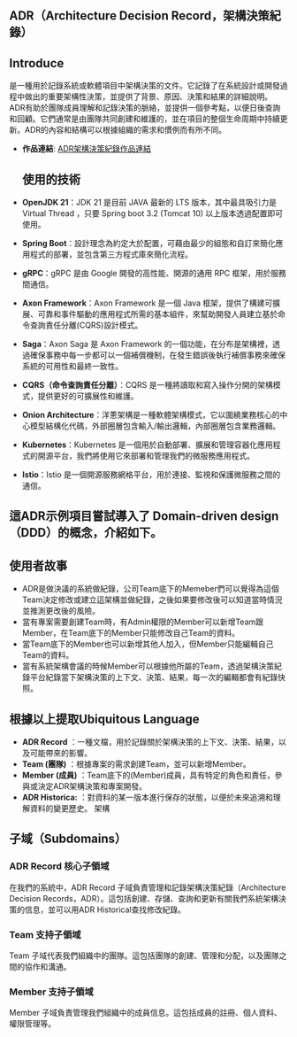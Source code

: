   ## ADR（Architecture Decision Record，架構決策紀錄）
  ## Introduce
是一種用於記錄系統或軟體項目中架構決策的文件。它記錄了在系統設計或開發過程中做出的重要架構性決策，並提供了背景、原因、決策和結果的詳細說明。ADR有助於團隊成員理解和記錄決策的脈絡，並提供一個參考點，以便日後查詢和回顧。它們通常是由團隊共同創建和維護的，並在項目的整個生命周期中持續更新。ADR的內容和結構可以根據組織的需求和慣例而有所不同。
- **作品連結**: [ADR架構決策紀錄作品連結](http://64.176.44.232/)

  ## 使用的技術
 
- **OpenJDK 21**：JDK 21 是目前 JAVA 最新的 LTS 版本，其中最具吸引力是 Virtual Thread ，只要 Spring boot 3.2 (Tomcat 10) 以上版本透過配置即可使用。
- **Spring Boot**：設計理念為約定大於配置，可藉由最少的組態和自訂來簡化應用程式的部署，並包含第三方程式庫來簡化流程。
- **gRPC**：gRPC 是由 Google 開發的高性能、開源的通用 RPC 框架，用於服務間通信。
- **Axon Framework**：Axon Framework 是一個 Java 框架，提供了構建可擴展、可靠和事件驅動的應用程式所需的基本組件，來幫助開發人員建立基於命令查詢責任分離(CQRS)設計模式。
- **Saga**：Axon Saga 是 Axon Framework 的一個功能，在分布是架構裡，透過確保事務中每一步都可以一個補償機制，在發生錯誤後執行補償事務來確保系統的可用性和最終一致性。
- **CQRS（命令查詢責任分離）**：CQRS 是一種將讀取和寫入操作分開的架構模式，提供更好的可擴展性和維護。
- **Onion Architecture**：洋蔥架構是一種軟體架構模式，它以圍繞業務核心的中心模型結構化代碼，外部圈層包含輸入/輸出邏輯，內部圈層包含業務邏輯。
- **Kubernetes**：Kubernetes 是一個用於自動部署、擴展和管理容器化應用程式的開源平台，我們將使用它來部署和管理我們的微服務應用程式。
- **Istio**：Istio 是一個開源服務網格平台，用於連接、監視和保護微服務之間的通信。
  
 ## 這ADR示例項目嘗試導入了 Domain-driven design（DDD）的概念，介紹如下。
 ## 使用者故事
- ADR是做決議的系統做紀錄，公司Team底下的Memeber們可以覺得為這個Team決定修改或建立這架構並做紀錄，之後如果要修改後可以知道當時情況並推測更改後的風險。
- 當有專案需要創建Team時，有Admin權限的Member可以新增Team跟Member，在Team底下的Member只能修改自己Team的資料。
- 當Team底下的Member也可以新增其他人加入，但Member只能編輯自己Team的資料。
- 當有系統架構會議的時候Member可以根據他所屬的Team，透過架構決策紀錄平台紀錄當下架構決策的上下文、決策、結果，每一次的編輯都會有紀錄快照。

 ## 根據以上提取Ubiquitous Language
- **ADR Record** ：一種文檔，用於記錄關於架構決策的上下文、決策、結果，以及可能帶來的影響。 
- **Team (團隊)** ：根據專案的需求創建Team，並可以新增Member。
- **Member (成員)** ：Team底下的(Member)成員，具有特定的角色和責任，參與或決定ADR架構決策和專案開發。 
- **ADR Historica:** ：對資料的某一版本進行保存的狀態，以便於未來追溯和理解資料的變更歷史。 架構


## 子域（Subdomains）

### ADR Record 核心子領域

在我們的系統中，ADR Record 子域負責管理和記錄架構決策紀錄（Architecture Decision Records，ADR）。這包括創建、存儲、查詢和更新有關我們系統架構決策的信息，並可以用ADR Historical查找修改紀錄。

### Team 支持子領域

Team 子域代表我們組織中的團隊。這包括團隊的創建、管理和分配，以及團隊之間的協作和溝通。

### Member 支持子領域

Member 子域負責管理我們組織中的成員信息。這包括成員的註冊、個人資料、權限管理等。

